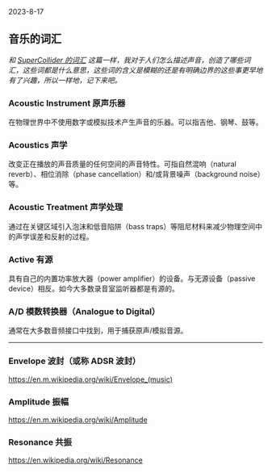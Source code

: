 <time>2023-8-17</time>

## 音乐的词汇

*和 <a href="/posts/supercollider-glossary.html">SuperCollider 的词汇</a> 这篇一样，我对于人们怎么描述声音，创造了哪些词汇，这些词都是什么意思，这些词的含义是模糊的还是有明确边界的这些事更早地有了兴趣，所以一样地，记下来吧。*

### Acoustic Instrument 原声乐器

在物理世界中不使用数字或模拟技术产生声音的乐器。可以指吉他、钢琴、鼓等。

### Acoustics 声学

改变正在播放的声音质量的任何空间的声音特性。可指自然混响（natural reverb）、相位消除（phase cancellation）和/或背景噪声（background noise）等。

### Acoustic Treatment 声学处理

通过在关键区域引入泡沫和低音陷阱（bass traps）等阻尼材料来减少物理空间中的声学误差和反射的过程。

### Active 有源

具有自己的内置功率放大器（power amplifier）的设备。与无源设备（passive device）相反。如今大多数录音室监听器都是有源的。

### A/D 模数转换器（Analogue to Digital）

通常在大多数音频接口中找到，用于捕获原声/模拟音源。

------

### Envelope 波封（或称 ADSR 波封）

https://en.m.wikipedia.org/wiki/Envelope_(music)

### Amplitude 振幅

https://en.m.wikipedia.org/wiki/Amplitude

### Resonance 共振

https://en.wikipedia.org/wiki/Resonance


